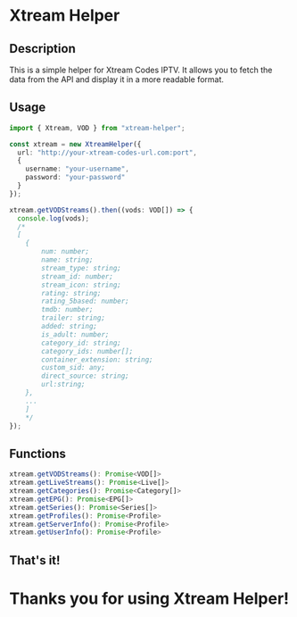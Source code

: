 # Xtream Helper

## Description

This is a simple helper for Xtream Codes IPTV. It allows you to fetch the data from the API and display it in a more readable format.

## Usage

```typescript
import { Xtream, VOD } from "xtream-helper";

const xtream = new XtreamHelper({
  url: "http://your-xtream-codes-url.com:port",
  {
    username: "your-username",
    password: "your-password"
  }
});

xtream.getVODStreams().then((vods: VOD[]) => {
  console.log(vods);
  /*
  [
    {
        num: number;
        name: string;
        stream_type: string;
        stream_id: number;
        stream_icon: string;
        rating: string;
        rating_5based: number;
        tmdb: number;
        trailer: string;
        added: string;
        is_adult: number;
        category_id: string;
        category_ids: number[];
        container_extension: string;
        custom_sid: any;
        direct_source: string;
        url:string;
    },
    ...
    ]
    */
});
```

## Functions
```typescript
xtream.getVODStreams(): Promise<VOD[]>
xtream.getLiveStreams(): Promise<Live[]>
xtream.getCategories(): Promise<Category[]>
xtream.getEPG(): Promise<EPG[]>
xtream.getSeries(): Promise<Series[]>
xtream.getProfiles(): Promise<Profile>
xtream.getServerInfo(): Promise<Profile>
xtream.getUserInfo(): Promise<Profile>
```

## That's it!

# Thanks you for using Xtream Helper!
